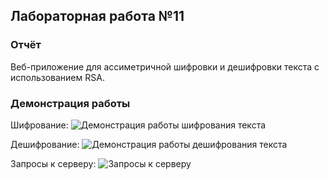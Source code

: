 ## Лабораторная работа №11

### Отчёт

Веб-приложение для ассиметричной шифровки и дешифровки текста с использованием RSA.

### Демонстрация работы

Шифрование:
![Демонстрация работы шифрования текста](./demo_images/encoded.png)

Дешифрование:
![Демонстрация работы дешифрования текста](./demo_images/decoded.png)

Запросы к серверу:
![Запросы к серверу](./demo_images/requests.png)
